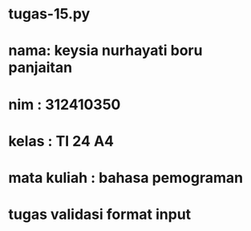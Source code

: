 # tugas-15.py
# nama: keysia nurhayati boru panjaitan
# nim : 312410350
# kelas : TI 24 A4
# mata kuliah : bahasa pemograman
# tugas validasi format input
